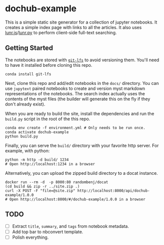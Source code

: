 # dochub-example

This is a simple static site generator for a collection of jupyter notebooks.
It creates a simple index page with links to all the articles.
It also uses [lunr.js](https://lunrjs.com/)/[lunr.py](https://lunr.readthedocs.io/en/latest/index.html) to perform client-side full-text searching.

## Getting Started

The notebooks are stored with [`git-lfs`](https://git-lfs.github.com/) to avoid versioning them. 
You'll need to have it installed before cloning this repo.
```
conda install git-lfs
```
Next, clone this repo and add/edit notebooks in the `docs/` directory.
You can use `jupytext` paired notebooks to create and version myst markdown representations of the notebooks.
The search index actually uses the contents of the myst files (the builder will generate this on the fly if they don't already exist).

When you are ready to build the site, install the dependencies and run the `build.py` script in the root of the this repo.
```
conda env create -f environment.yml # Only needs to be run once.
conda activate dochub-example
python build.py
```

Finally, you can serve the `build/` directory with your favorite http server.
For example, with python:
```
python -m http -d build/ 1234
# Open http://localhost:1234 in a browser
```
Alternatively, you can upload the zipped build directory to a docat instance.
```
docker run --rm -d  -p 8000:80 randombenj/docat
(cd build && zip -r ../site.zip .)
curl -X POST -F "file=@site.zip" http://localhost:8000/api/dochub-example/1.0.0
# Open http://localhost:8000/#/dochub-example/1.0.0 in a browser
```


## TODO

- [ ] Extract `title`, `summary`, and `tags` from notebook metadata.
- [ ] Add top bar to nbconvert template.
- [ ] Polish everything.
